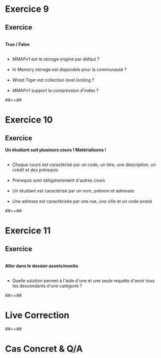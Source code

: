 <!-- .slide: class="exercice"-->
# Exercice 9
## Exercice
<br>
<b>True / False</b>
<br><br>

- MMAPv1 est le storage engine par défaut ?<br><br>
- In Memory storage est disponible pour la communauté ?<br><br>
- Wired Tiger est collection level locking ?<br><br>
- MMAPv1 support la compression d'index ?

##==##

<!-- .slide: class="exercice" -->
# Exercice 10
## Exercice
<b>Un étudiant suit plusieurs cours ! Matérialisons !</b>
<br><br>
 - Chaque cours est caractérisé par un code, un titre, une description, un crédit et des prérequis<br><br>
 - Prérequis sont obligatoirement d'autres cours<br><br>
 - Un étudiant est caractérisé par un nom, prénom et adresses<br><br>
 - Une adresse est caractérisée par une rue, une ville et un code postal


##==##

<!-- .slide: class="exercice"-->
# Exercice 11
## Exercice
<br>
<b>Aller dans le dossier assets/mocks</b>
<br><br>

- Quelle solution permet à l'aide d'une et une seule requête d'avoir tous les descendants d'une catégorie ?

##==##
<!-- .slide: class="transition-bg-grey-4 underline"-->
# Live Correction

##==##
<!-- .slide: class="transition-bg-grey-7 underline"-->
# Cas Concret & Q/A
